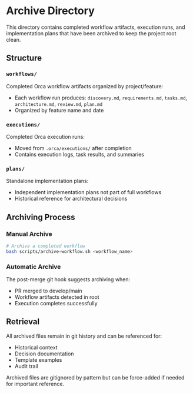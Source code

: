 # Archive Directory

This directory contains completed workflow artifacts, execution runs, and implementation plans that have been archived to keep the project root clean.

## Structure

### `workflows/`
Completed Orca workflow artifacts organized by project/feature:
- Each workflow run produces: `discovery.md`, `requirements.md`, `tasks.md`, `architecture.md`, `review.md`, `plan.md`
- Organized by feature name and date

### `executions/`
Completed Orca execution runs:
- Moved from `.orca/executions/` after completion
- Contains execution logs, task results, and summaries

### `plans/`
Standalone implementation plans:
- Independent implementation plans not part of full workflows
- Historical reference for architectural decisions

## Archiving Process

### Manual Archive
```bash
# Archive a completed workflow
bash scripts/archive-workflow.sh <workflow_name>
```

### Automatic Archive
The post-merge git hook suggests archiving when:
- PR merged to develop/main
- Workflow artifacts detected in root
- Execution completes successfully

## Retrieval

All archived files remain in git history and can be referenced for:
- Historical context
- Decision documentation
- Template examples
- Audit trail

Archived files are gitignored by pattern but can be force-added if needed for important reference.
